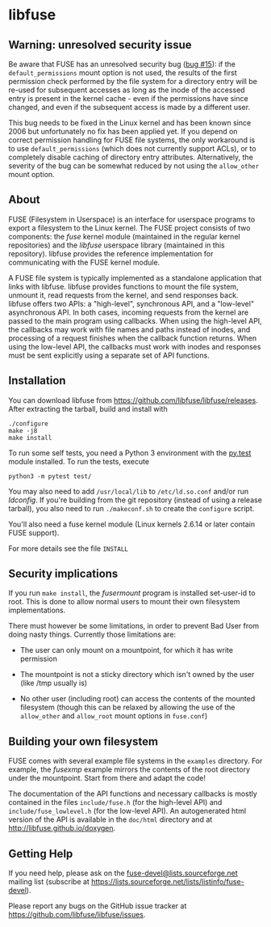 libfuse
=======

Warning: unresolved security issue
----------------------------------

Be aware that FUSE has an unresolved security bug
([bug #15](https://github.com/libfuse/libfuse/issues/15)): if the
`default_permissions` mount option is not used, the results of the
first permission check performed by the file system for a directory
entry will be re-used for subsequent accesses as long as the inode of
the accessed entry is present in the kernel cache - even if the
permissions have since changed, and even if the subsequent access is
made by a different user.

This bug needs to be fixed in the Linux kernel and has been known
since 2006 but unfortunately no fix has been applied yet. If you
depend on correct permission handling for FUSE file systems, the only
workaround is to use `default_permissions` (which does not currently
support ACLs), or to completely disable caching of directory entry
attributes. Alternatively, the severity of the bug can be somewhat
reduced by not using the `allow_other` mount option.


About
-----

FUSE (Filesystem in Userspace) is an interface for userspace programs
to export a filesystem to the Linux kernel. The FUSE project consists
of two components: the *fuse* kernel module (maintained in the regular
kernel repositories) and the *libfuse* userspace library (maintained
in this repository). libfuse provides the reference implementation
for communicating with the FUSE kernel module.

A FUSE file system is typically implemented as a standalone
application that links with libfuse. libfuse provides functions to
mount the file system, unmount it, read requests from the kernel, and
send responses back. libfuse offers two APIs: a "high-level",
synchronous API, and a "low-level" asynchronous API. In both cases,
incoming requests from the kernel are passed to the main program using
callbacks. When using the high-level API, the callbacks may work with
file names and paths instead of inodes, and processing of a request
finishes when the callback function returns. When using the low-level
API, the callbacks must work with inodes and responses must be sent
explicitly using a separate set of API functions.


Installation
------------

You can download libfuse from
https://github.com/libfuse/libfuse/releases. After extracting the
tarball, build and install with

    ./configure
    make -j8
    make install

To run some self tests, you need a Python 3 environment with the
[py.test](http://www.pytest.org/) module installed. To run the tests,
execute

    python3 -m pytest test/

You may also need to add `/usr/local/lib` to `/etc/ld.so.conf` and/or
run *ldconfig*. If you're building from the git repository (instead of
using a release tarball), you also need to run `./makeconf.sh` to
create the `configure` script.

You'll also need a fuse kernel module (Linux kernels 2.6.14 or later
contain FUSE support).

For more details see the file `INSTALL`

Security implications
---------------------

If you run `make install`, the *fusermount* program is installed
set-user-id to root.  This is done to allow normal users to mount
their own filesystem implementations.

There must however be some limitations, in order to prevent Bad User from
doing nasty things.  Currently those limitations are:

  - The user can only mount on a mountpoint, for which it has write
    permission

  - The mountpoint is not a sticky directory which isn't owned by the
    user (like /tmp usually is)

  - No other user (including root) can access the contents of the
    mounted filesystem (though this can be relaxed by allowing the use
    of the `allow_other` and `allow_root` mount options in `fuse.conf`)


Building your own filesystem
------------------------------

FUSE comes with several example file systems in the `examples`
directory. For example, the *fusexmp* example mirrors the contents of
the root directory under the mountpoint. Start from there and adapt
the code!

The documentation of the API functions and necessary callbacks is
mostly contained in the files `include/fuse.h` (for the high-level
API) and `include/fuse_lowlevel.h` (for the low-level API). An
autogenerated html version of the API is available in the `doc/html`
directory and at http://libfuse.github.io/doxygen.


Getting Help
------------

If you need help, please ask on the <fuse-devel@lists.sourceforge.net>
mailing list (subscribe at
https://lists.sourceforge.net/lists/listinfo/fuse-devel).

Please report any bugs on the GitHub issue tracker at
https://github.com/libfuse/libfuse/issues.
